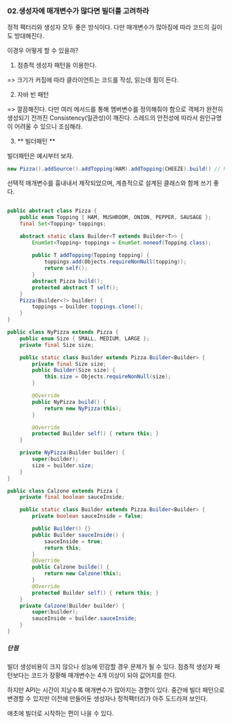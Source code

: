 ### 02.생성자에 매개변수가 많다면 빌더를 고려하라

정적 팩터리와 생성자 모두 좋은 방식이다. 다만 매개변수가 많아짐에 따라 코드의 길이도 방대해진다.

이경우 어떻게 할 수 있을까?

1. 점층적 생성자 패턴을 이용한다.

=> 크기가 커짐에 따라 클라이언트는 코드를 작성, 읽는데 힘이 든다.

2. 자바 빈 패턴

=> 깔끔해진다. 다만 여러 메서드를 통해 멤버변수를 정의해줘야 함으로 객체가 완전히 생성되기 전까진 Consistency(일관성)이 깨진다.
스레드의 안전성에 따라서 원인규명이 어려울 수 있으니 조심해라.

3.  ** 빌더패턴 ** 

빌더패턴은 예시부터 보자.

```java
new Pizza().addSource().addTopping(HAM).addTopping(CHEEZE).build() // Pizza 객체 생성
```
선택적 매개변수를 흉내내서 제작되었으며, 계층적으로 설계된 클래스와 함께 쓰기 좋다.

```java

public abstract class Pizza {
    public enum Topping { HAM, MUSHROOM, ONION, PEPPER, SAUSAGE };
    final Set<Topping> toppings;

    abstract static class Builder<T extends Builder<T>> {
        EnumSet<Topping> toppings = EnumSet.noneof(Topping.class);
        
        public T addTopping(Topping topping) {
            toppings.add(Objects.requireNonNull(topping));
            return self();
        }
        abstract Pizza build();
        protected abstract T self();
    }
    Pizza(Builder<?> builder) {
        toppings = builder.toppings.clone();
    }
}

public class NyPizza extends Pizza {
    public enum Size { SMALL, MEDIUM, LARGE };
    private final Size size;

    public static class Builder extends Pizza.Builder<Builder> {
        private final Size size;
        public Builder(Size size) {
            this.size = Objects.requireNonNull(size);
        }

        @Override
        public NyPizza build() {
            return new NyPizza(this);
        }

        @Override
        protected Builder self() { return this; }
    }

    private NyPizza(Builder builder) {
        super(builder);
        size = builder.size;
    }
}

public class Calzone extends Pizza {
    private final boolean sauceInside;

    public static class Builder extends Pizza.Builder<Builder> {
        private boolean sauceInside = false;

        public Builder() {}
        public Builder sauceInside() {
            sauceInside = true;
            return this;
        }
        @Override
        public Calzone builde() {
            return new Calzone(this);
        }
        @Override
        protected Builder self() { return this; }
    }
    private Calzone(Builder builder) {
        super(builder);
        sauceInside = builder.sauceInside;
    }
}
```


##### 단점

빌더 생성비용이 크지 않으나 성능에 민감할 경우 문제가 될 수 있다. 점층적 생성자 패턴보다는 코드가 장황해 매개변수는 4개 이상이 되야 값어치를 한다.

하지만 API는 시간이 지날수록 매개변수가 많아지는 경향이 있다. 중간에 빌더 패턴으로 변경할 수 있지만 이전에 만들어둔 생성자나 정적팩터리가 아주 도드라져 보인다.

애초에 빌더로 시작하는 편이 나을 수 있다.